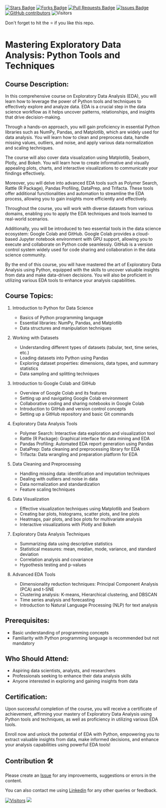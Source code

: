 <a href="https://github.com/drshahizan/courses/stargazers"><img src="https://img.shields.io/github/stars/drshahizan/courses" alt="Stars Badge"/></a>
<a href="https://github.com/drshahizan/courses/network/members"><img src="https://img.shields.io/github/forks/drshahizan/courses" alt="Forks Badge"/></a>
<a href="https://github.com/drshahizan/courses/pulls"><img src="https://img.shields.io/github/issues-pr/drshahizan/courses" alt="Pull Requests Badge"/></a>
<a href="https://github.com/drshahizan/courses/issues"><img src="https://img.shields.io/github/issues/drshahizan/courses" alt="Issues Badge"/></a>
<a href="https://github.com/drshahizan/courses/graphs/contributors"><img alt="GitHub contributors" src="https://img.shields.io/github/contributors/drshahizan/courses?color=2b9348"></a>
![Visitors](https://api.visitorbadge.io/api/visitors?path=https%3A%2F%2Fgithub.com%2Fdrshahizan%2Fcourses&labelColor=%23d9e3f0&countColor=%23697689&style=flat)

Don't forget to hit the :star: if you like this repo.

# Mastering Exploratory Data Analysis: Python Tools and Techniques

## Course Description:
In this comprehensive course on Exploratory Data Analysis (EDA), you will learn how to leverage the power of Python tools and techniques to effectively explore and analyze data. EDA is a crucial step in the data science workflow as it helps uncover patterns, relationships, and insights that drive decision-making.

Through a hands-on approach, you will gain proficiency in essential Python libraries such as NumPy, Pandas, and Matplotlib, which are widely used for data analysis. You will learn how to clean and preprocess data, handle missing values, outliers, and noise, and apply various data normalization and scaling techniques.

The course will also cover data visualization using Matplotlib, Seaborn, Plotly, and Bokeh. You will learn how to create informative and visually appealing plots, charts, and interactive visualizations to communicate your findings effectively.

Moreover, you will delve into advanced EDA tools such as Polymer Search, Rattle (R Package), Pandas Profiling, DataPrep, and Trifacta. These tools offer additional functionalities and automation to streamline the EDA process, allowing you to gain insights more efficiently and effectively.

Throughout the course, you will work with diverse datasets from various domains, enabling you to apply the EDA techniques and tools learned to real-world scenarios.

Additionally, you will be introduced to two essential tools in the data science ecosystem: Google Colab and GitHub. Google Colab provides a cloud-based Jupyter notebook environment with GPU support, allowing you to execute and collaborate on Python code seamlessly. GitHub is a version control system widely used for code sharing and collaboration in the data science community.

By the end of this course, you will have mastered the art of Exploratory Data Analysis using Python, equipped with the skills to uncover valuable insights from data and make data-driven decisions. You will also be proficient in utilizing various EDA tools to enhance your analysis capabilities.

## Course Topics:
1. Introduction to Python for Data Science
   - Basics of Python programming language
   - Essential libraries: NumPy, Pandas, and Matplotlib
   - Data structures and manipulation techniques

2. Working with Datasets
   - Understanding different types of datasets (tabular, text, time series, etc.)
   - Loading datasets into Python using Pandas
   - Exploring dataset properties: dimensions, data types, and summary statistics
   - Data sampling and splitting techniques

3. Introduction to Google Colab and GitHub
   - Overview of Google Colab and its features
   - Setting up and navigating Google Colab environment
   - Collaborative coding and sharing notebooks in Google Colab
   - Introduction to GitHub and version control concepts
   - Setting up a GitHub repository and basic Git commands

4. Exploratory Data Analysis Tools
   - Polymer Search: Interactive data exploration and visualization tool
   - Rattle (R Package): Graphical interface for data mining and EDA
   - Pandas Profiling: Automated EDA report generation using Pandas
   - DataPrep: Data cleaning and preprocessing library for EDA
   - Trifacta: Data wrangling and preparation platform for EDA

5. Data Cleaning and Preprocessing
   - Handling missing data: identification and imputation techniques
   - Dealing with outliers and noise in data
   - Data normalization and standardization
   - Feature scaling techniques

6. Data Visualization
   - Effective visualization techniques using Matplotlib and Seaborn
   - Creating bar plots, histograms, scatter plots, and line plots
   - Heatmaps, pair plots, and box plots for multivariate analysis
   - Interactive visualizations with Plotly and Bokeh

7. Exploratory Data Analysis Techniques
   - Summarizing data using descriptive statistics
   - Statistical measures: mean, median, mode, variance, and standard deviation
   - Correlation analysis and covariance
   - Hypothesis testing and p-values

8. Advanced EDA Tools
   - Dimensionality reduction techniques: Principal Component Analysis (PCA) and t-SNE
   - Clustering analysis: K-means, Hierarchical clustering, and DBSCAN
   - Time series analysis and forecasting
   - Introduction to Natural Language Processing (NLP) for text analysis

## Prerequisites:
- Basic understanding of programming concepts
- Familiarity with Python programming language is recommended but not mandatory

## Who Should Attend:
- Aspiring data scientists, analysts, and researchers
- Professionals seeking to enhance their data analysis skills
- Anyone interested in exploring and gaining insights from data

## Certification:
Upon successful completion of the course, you will receive a certificate of achievement, affirming your mastery of Exploratory Data Analysis using Python tools and techniques, as well as proficiency in utilizing various EDA tools.

Enroll now and unlock the potential of EDA with Python, empowering you to extract valuable insights from data, make informed decisions, and enhance your analysis capabilities using powerful EDA tools!

## Contribution 🛠️
Please create an [Issue](https://github.com/drshahizan/courses/issues) for any improvements, suggestions or errors in the content.

You can also contact me using [Linkedin](https://www.linkedin.com/in/drshahizan/) for any other queries or feedback.

[![Visitors](https://api.visitorbadge.io/api/visitors?path=https%3A%2F%2Fgithub.com%2Fdrshahizan&labelColor=%23697689&countColor=%23555555&style=plastic)](https://visitorbadge.io/status?path=https%3A%2F%2Fgithub.com%2Fdrshahizan)
![](https://hit.yhype.me/github/profile?user_id=81284918)
